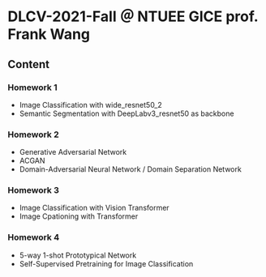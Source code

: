 # DLCV-2021-Fall ＠ NTUEE GICE prof. Frank Wang

## Content

### Homework 1 
* Image Classification with wide_resnet50_2
* Semantic Segmentation with DeepLabv3_resnet50 as backbone

### Homework 2
* Generative Adversarial Network
* ACGAN
* Domain-Adversarial Neural Network / Domain Separation Network

### Homework 3
* Image Classification with Vision Transformer
* Image Cpationing with Transformer

### Homework 4
* 5-way 1-shot Prototypical Network
* Self-Supervised Pretraining for Image Classification
